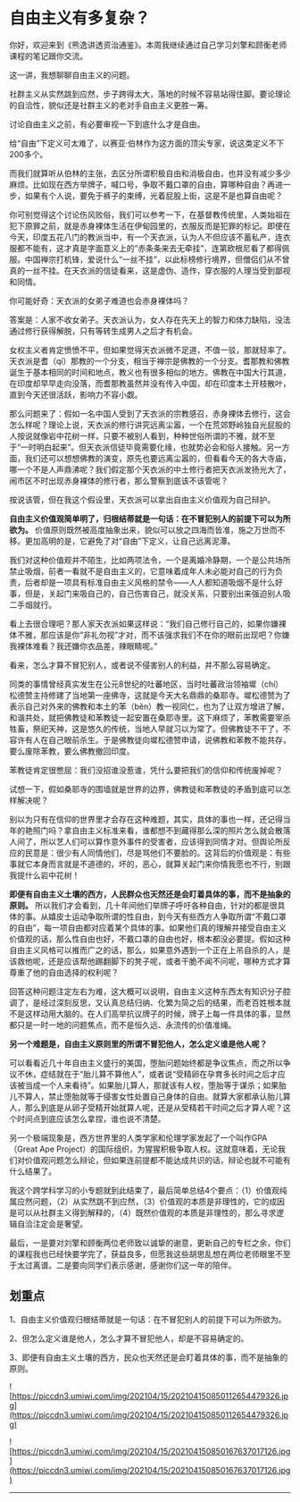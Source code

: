 # 自由主义有多复杂？

你好，欢迎来到《熊逸讲透资治通鉴》。本周我继续通过自己学习刘擎和顾衡老师课程的笔记跟你交流。

这一讲，我想聊聊自由主义的问题。

社群主义从实然跳到应然，步子跨得太大，落地的时候不容易站得住脚。要论理论的自洽性，貌似还是社群主义的老对手自由主义更胜一筹。

讨论自由主义之前，有必要审视一下到底什么才是自由。

给“自由”下定义可太难了，以赛亚·伯林作为这方面的顶尖专家，说这类定义不下200多个。

而我们就算听从伯林的主张，去区分所谓积极自由和消极自由，也并没有减少多少麻烦。比如现在西方举牌子，喊口号，争取不戴口罩的自由，算哪种自由？再进一步，如果有个人说，要免于裤子的束缚，光着屁股上街，这是不是也算自由呢？

你可别觉得这个讨论伤风败俗，我们可以参考一下，在基督教传统里，人类始祖在犯下原罪之前，就是赤身裸体生活在伊甸园里的，衣服反而是犯罪的标记。即便在今天，印度五花八门的教派当中，有一个天衣派，认为人不但应该不蓄私产，连衣服都不能有，这才真是字面意义上的“赤条条来去无牵挂”，连第欧根尼看了都得佩服。中国禅宗打机锋，爱说什么“一丝不挂”，以此标榜修行境界，但僧侣们从不曾真的一丝不挂。在天衣派的信徒看来，这是虚伪、造作，穿衣服的人理当受到鄙视和同情。

你可能好奇：天衣派的女弟子难道也会赤身裸体吗？

答案是：人家不收女弟子。天衣派认为，女人存在先天上的智力和体力缺陷，没法通过修行获得解脱，只有等转生成男人之后才有机会。

女权主义者肯定愤愤不平，但如果觉得天衣派微不足道，不值一驳，那就轻率了。天衣派是耆（qí）那教的一个分支，相当于禅宗是佛教的一个分支。耆那教和佛教诞生于基本相同的时间和地点，教义也有很多相似的地方。佛教在中国大行其道，在印度却早早走向没落，而耆那教虽然并没有传入中国，却在印度本土开枝散叶，直到今天还很活跃，影响力不容小觑。

那么问题来了：假如一名中国人受到了天衣派的宗教感召，赤身裸体去修行，这会怎么样呢？理论上说，天衣派的修行讲究远离尘嚣，一个在荒郊野岭独自光屁股的人按说就像岩中花树一样，只要不被别人看到，种种世俗所谓的不雅，就不至于“一时明白起来”。但天衣派信徒毕竟需要化缘，也就势必会和俗人接触。另一方面，我们还可以想想佛教的演变，原先也要远离尘嚣的，但看看今天的各大寺庙，哪一个不是人声鼎沸呢？我们假定那个天衣派的中土修行者把天衣派发扬光大了，闹市区不时出现赤身裸体的修行者，那么警察到底该不该管呢？

按说该管，但在我这个假设里，天衣派可以拿出自由主义价值观为自己辩护。

 **自由主义价值观简单明了，归根结蒂就是一句话：在不冒犯别人的前提下可以为所欲为。** 价值原则既然被高度抽象出来，貌似可以放之四海而皆准，施之万世而不移。更加高明的是，它避免了对“自由”下定义，让自己远离泥潭。

我们对这种价值观并不陌生，比如两项法令，一个是离婚冷静期，一个是公共场所禁止吸烟，前者一看就不是自由主义的，它意味着成年人未必能对自己的行为负责，后者却是一项具有标准自由主义风格的禁令——人人都知道吸烟不是什么好事，但是，关起门来吸自己的，自己伤害自己，就没关系，只要别出来强迫别人吸二手烟就行。

看上去很合理吧？那人家天衣派如果这样说：“我们自己修行自己的，如果你嫌裸体不雅，那应该是你“非礼勿视”才对，而不该强求我们不在你的眼前出现吧？你嫌我裸体难看？我还嫌你衣品差，辣眼睛呢。”

看来，怎么才算不冒犯别人，或者说不侵害别人的利益，并不那么容易确定。

同类的事情曾经真实发生在公元8世纪的吐蕃地区，当时吐蕃政治领袖墀（chí）松德赞主持修建了当地第一座佛寺，这就是今天大名鼎鼎的桑耶寺。墀松德赞为了表示自己对外来的佛教和本土的苯（běn）教一视同仁，也为了让双方增进了解，和谐共处，就把佛教徒和苯教徒一起安置在桑耶寺里。这下麻烦了，苯教需要宰杀牲畜，祭祀天神，这是悠久的传统，当地人早就习以为常了。但佛教徒不干了，不容许有人在自己眼前杀生。于是佛教徒向墀松德赞申请，说佛教和苯教不能共存，要么废除苯教，要么佛教撤回印度。

苯教徒肯定很憋屈：我们没招谁没惹谁，凭什么要把我们的信仰和传统废掉呢？

试想一下，假如桑耶寺的围墙就是世界的边界，佛教徒和苯教徒的矛盾到底可以怎样解决呢？

别以为只有在信仰的世界里才会存在这种难题，其实，具体的事也一样，还记得当年的艳照门吗？拿自由主义标准来看，谁都想不到藏得那么深的照片怎么就会散落人间了，所以艺人们可以算作意外事件的受害者，应该得到同情才对。但舆论所反应的民意是：很少有人同情他们，尽是骂他们不要脸的。这背后的价值观是：有些事就它本身而言就是不道德的，坏的，恶心，就算关起门来你情我愿也不行，别跟我提什么岩中花树！

 **即便有自由主义土壤的西方，人民群众也天然还是会盯着具体的事，而不是抽象的原则。** 所以我们才会看到，几十年间他们举牌子呼吁各种自由，针对的都是很具体的事。从嬉皮士运动争取所谓的性自由，到今天有些西方人争取所谓“不戴口罩的自由”，每一项自由都对应着某个具体的事。如果他们真的理解并接受自由主义价值观的话，那么性自由也好，不戴口罩的自由也好，根本都没必要提。假如这种自由主义风格可以推而广之的话，那么，如果意外遇到一个正在上吊自杀的人，是该救他呢，还是应该帮他踢翻脚下的凳子呢，或者干脆不闻不问呢，哪种方式才算尊重了他的自由选择的权利呢？

回答这种问题注定左右为难，这大概可以说明，自由主义这种东西太有知识分子腔调了，是经过深刻反思，又认真总结归纳、化繁为简之后的结果，而老百姓根本就不是这样动用大脑的。在人们高举抗议牌子的时候，牌子上每一件具体的事，显然都只是一时一地的问题焦点，而不是恒久远、永流传的价值准绳。

 **另一个难题是，自由主义原则里的所谓不冒犯他人，怎么定义谁是他人呢？**

可以看看近几十年自由主义盛行的美国，堕胎问题始终都是争议焦点，而之所以争议不休，症结就在于“胎儿算不算他人”，或者说“受精卵在孕育多长时间之后才应该被当成一个人来看待”。如果胎儿算人，那就该有人权，堕胎等于谋杀；如果胎儿不算人，禁止堕胎就等于侵害女性处置自己身体的自由。就算大家都承认胎儿算人，那么到底是从卵子受精开始就算人呢，还是从受精若干时间之后才算人呢？这个时间点到底应该怎么拿捏，谁也说不清楚。

另一个极端现象是，西方世界里的人类学家和伦理学家发起了一个叫作GPA（Great Ape Project）的国际组织，为猩猩积极争取人权。这就意味着，无论我们对价值观问题怎么辩论，但如果连前提都不能达成共识的话，辩论也就不可能有什么结果了。

我这个跨学科学习的小专题就到此结束了，最后简单总结4个要点：（1）价值观纯属应然问题，（2）从实然跳不到应然，（3）价值观的本质是非理性的，它的成因是可以从社群主义得到解释的，（4）既然价值观的本质是非理性的，那么寻求逻辑自洽注定会是奢望。

最后，一是要对刘擎和顾衡两位老师致以诚挚的谢意，更新自己的专栏之余，你们的课程我也已经快要学完了，获益良多，但愿我这些胡思乱想在两位老师眼里不至于太过离谱。二是要向同学们表示感谢，感谢你们这一年的陪伴。

## 划重点

1、自由主义价值观归根结蒂就是一句话：在不冒犯别人的前提下可以为所欲为。

2、但怎么定义谁是他人，怎么才算不冒犯他人，却是不容易确定的。

3、即便有自由主义土壤的西方，民众也天然还是会盯着具体的事，而不是抽象的原则。

![https://piccdn3.umiwi.com/img/202104/15/202104150850112654479326.jpg](https://piccdn3.umiwi.com/img/202104/15/202104150850112654479326.jpg)

![https://piccdn3.umiwi.com/img/202104/15/202104150850167637017126.jpg](https://piccdn3.umiwi.com/img/202104/15/202104150850167637017126.jpg)

---
